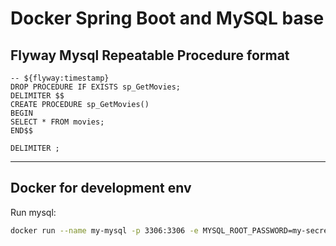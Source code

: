 # Docker Spring Boot and MySQL base

## Flyway Mysql Repeatable Procedure format
```
-- ${flyway:timestamp}
DROP PROCEDURE IF EXISTS sp_GetMovies;
DELIMITER $$
CREATE PROCEDURE sp_GetMovies()
BEGIN
SELECT * FROM movies;
END$$

DELIMITER ;
```
*****

## Docker for development env
Run mysql:
```bash
docker run --name my-mysql -p 3306:3306 -e MYSQL_ROOT_PASSWORD=my-secret-pw -d mysql
```